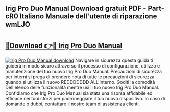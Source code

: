 ## Irig Pro Duo Manual Download gratuit PDF - Part-cR0 Italiano Manuale dell'utente di riparazione wmLJO

# <h2><a href="http://dfavfsr.blite.top/?on=Irig+Pro+Duo+Manual">🔗Download 👉🔴 Irig Pro Duo Manual</a></h2>

[![Irig Pro Duo Manual download](https://i.imgur.com/lujVjoI.png)](http://dfavfsr.blite.top/?on=Irig+Pro+Duo+Manual)
Navigare in sicurezza questa guida ti guiderà in modo sicuro attraverso il processo di configurazione, utilizzo e manutenzione del tuo nuovo Irig Pro Duo Manual. Precauzioni di sicurezza per interni si prega di prendere nota di tutte le precauzioni di sicurezza quando si utilizza il nuovo REDDDDDDD ALL'interno. Goditi la comodità Dell'elenco delle funzionalità mentre usi il tuo nuovo Irig Pro Duo Manual. Confidiamo che Irig Pro Duo Manual sia stata una risorsa affidabile ed efficace nei tuoi sforzi per padroneggiare il tuo nuovo dispositivo. In caso di domande o dubbi, contattare il nostro team di assistenza clienti.
